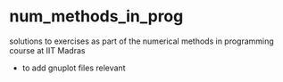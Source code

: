 # num_methods_in_prog
solutions to exercises as part of the numerical methods in programming course at IIT Madras

* to add gnuplot files relevant

